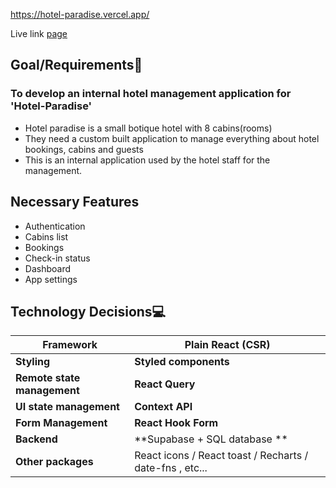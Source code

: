 https://hotel-paradise.vercel.app/

Live link [page](https://hotel-paradise.vercel.app)

## Goal/Requirements📝

### To develop an internal hotel management application for 'Hotel-Paradise'

- Hotel paradise is a small botique hotel with 8 cabins(rooms)
- They need a custom built application to manage everything about hotel bookings, cabins and guests
- This is an internal application used by the hotel staff for the management.

## Necessary Features

- Authentication
- Cabins list
- Bookings
- Check-in status
- Dashboard
- App settings

## Technology Decisions💻

| Framework                   | Plain React (CSR)                                        |
| --------------------------- | -------------------------------------------------------- |
| **Styling**                 | **Styled components**                                    |
| **Remote state management** | **React Query**                                          |
| **UI state management**     | **Context API**                                          |
| **Form Management**         | **React Hook Form**                                      |
| **Backend**                 | **Supabase + SQL database **                             |
| **Other packages**          | React icons / React toast / Recharts / date-fns , etc... |
